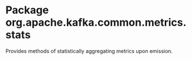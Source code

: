 # Package org.apache.kafka.common.metrics.stats

Provides methods of statistically aggregating metrics upon emission.
